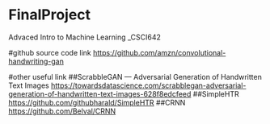 # FinalProject
Advaced Intro to Machine Learning _CSCI642

#github source code link
https://github.com/amzn/convolutional-handwriting-gan

#other useful link
##ScrabbleGAN — Adversarial Generation of Handwritten Text Images
https://towardsdatascience.com/scrabblegan-adversarial-generation-of-handwritten-text-images-628f8edcfeed
##SimpleHTR 
https://github.com/githubharald/SimpleHTR
##CRNN
https://github.com/Belval/CRNN